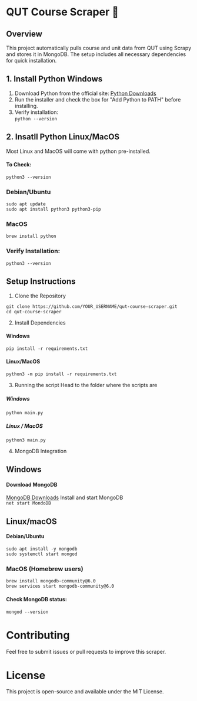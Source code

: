 # QUT Course Scraper 🚀  
## Overview  
This project automatically pulls course and unit data from QUT using Scrapy and stores it in MongoDB. The setup includes all necessary dependencies for quick installation.  

## 1. Install Python Windows  
1. Download Python from the official site: [Python Downloads](https://www.python.org/downloads/)
2. Run the installer and check the box for "Add Python to PATH" before installing.
3. Verify installation:  
```python --version```

## 2. Insatll Python Linux/MacOS  
Most Linux and MacOS will come with python pre-installed.   
#### To Check:  
```python3 --version  ```

### Debian/Ubuntu  
```
sudo apt update  
sudo apt install python3 python3-pip  
```
### MacOS
```
brew install python
```
### Verify Installation:
```python3 --version```

## Setup Instructions
1. Clone the Repository
```
git clone https://github.com/YOUR_USERNAME/qut-course-scraper.git  
cd qut-course-scraper
```

2. Install Dependencies
#### Windows
```
pip install -r requirements.txt
```
#### Linux/MacOS
```
python3 -m pip install -r requirements.txt
```
3. Running the script 
Head to the folder where the scripts are

##### Windows 
```python main.py```

##### Linux / MacOS
```python3 main.py```

4. MongoDB Integration
## Windows
#### Download MongoDB
[MongoDB Downloads](https://www.mongodb.com/try/download/community)
Install and start MongoDB  
```net start MondoDB```

## Linux/macOS
#### Debian/Ubuntu
```sudo apt update
sudo apt install -y mongodb
sudo systemctl start mongod
```

### MacOS (Homebrew users)
```brew tap mongodb/brew
brew install mongodb-community@6.0
brew services start mongodb-community@6.0
```

#### Check MongoDB status:
```mongod --version```

# Contributing
Feel free to submit issues or pull requests to improve this scraper.

# License
This project is open-source and available under the MIT License.
